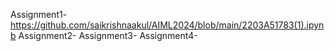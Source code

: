 Assignment1-https://github.com/saikrishnaakul/AIML2024/blob/main/2203A51783(1).ipynb
Assignment2-
Assignment3-
Assignment4-


